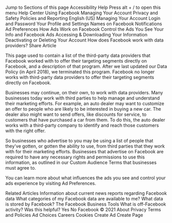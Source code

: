 Jump to
Sections of this page
Accessibility Help
Press alt + / to open this menu
Help Center
Using Facebook
Managing Your Account
Privacy and Safety
Policies and Reporting
English (US)
Managing Your Account
Login and Password
Your Profile and Settings
Names on Facebook
Notifications
Ad Preferences
How Ads Work on Facebook
Control the Ads You See
Your Info and Facebook Ads
Accessing & Downloading Your Information
Deactivating or Deleting Your Account
How does Facebook work with data providers?
Share Article

This page used to contain a list of the third-party data providers that Facebook worked with to offer their targeting segments directly on Facebook, and a description of that program. After we last updated our Data Policy (in April 2018), we terminated this program. Facebook no longer works with third-party data providers to offer their targeting segments directly on Facebook.

Businesses may continue, on their own, to work with data providers. Many businesses today work with third parties to help manage and understand their marketing efforts. For example, an auto dealer may want to customize an offer to people who are likely to be interested in buying a new car. The dealer also might want to send offers, like discounts for service, to customers that have purchased a car from them. To do this, the auto dealer works with a third-party company to identify and reach those customers with the right offer.

So businesses who advertise to you may be using a list of people that they've gotten, or gotten the ability to use, from third parties that they work with for their marketing efforts. Businesses that advertise on Facebook are required to have any necessary rights and permissions to use this information, as outlined in our Custom Audience Terms that businesses must agree to.

You can learn more about what influences the ads you see and control your ads experience by visiting Ad Preferences.

Related Articles
Information about current news reports regarding Facebook data
What categories of my Facebook data are available to me?
What data is stored by Facebook?
The Facebook Business Tools
What is off-Facebook activity?
Was this helpful?
Yes
No
Facebook © 2021
About
Privacy
Terms and Policies
Ad Choices
Careers
Cookies
Create Ad
Create Page